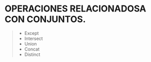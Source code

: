 # OPERACIONES RELACIONADOSA CON CONJUNTOS.

> * Except
> * Intersect
> * Union
> * Concat
> * Distinct